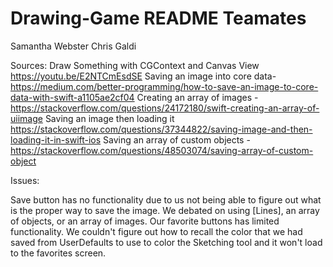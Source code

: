 # Drawing-Game README Teamates

Samantha Webster
Chris Galdi

Sources:
Draw Something with CGContext and Canvas View https://youtu.be/E2NTCmEsdSE
Saving an image into core data- https://medium.com/better-programming/how-to-save-an-image-to-core-data-with-swift-a1105ae2cf04
Creating an array of images - https://stackoverflow.com/questions/24172180/swift-creating-an-array-of-uiimage
Saving an image then loading it https://stackoverflow.com/questions/37344822/saving-image-and-then-loading-it-in-swift-ios
Saving an array of custom objects - https://stackoverflow.com/questions/48503074/saving-array-of-custom-object


Issues: 

Save button has no functionality due to us not being able to figure out what is the proper way to save the image. We debated on using [Lines], an array of objects, or an array of images. 
Our favorite buttons has limited functionality. We couldn't figure out how to recall the color that we had saved from UserDefaults to use to color the Sketching tool and it won't load to the favorites screen. 


